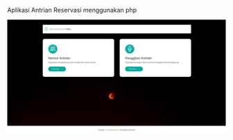 Aplikasi Antrian Reservasi menggunakan php



<p align="center"><img src="https://github.com/ghozali25/Antrian-Reservasi/blob/main/hasil.png"></p>
